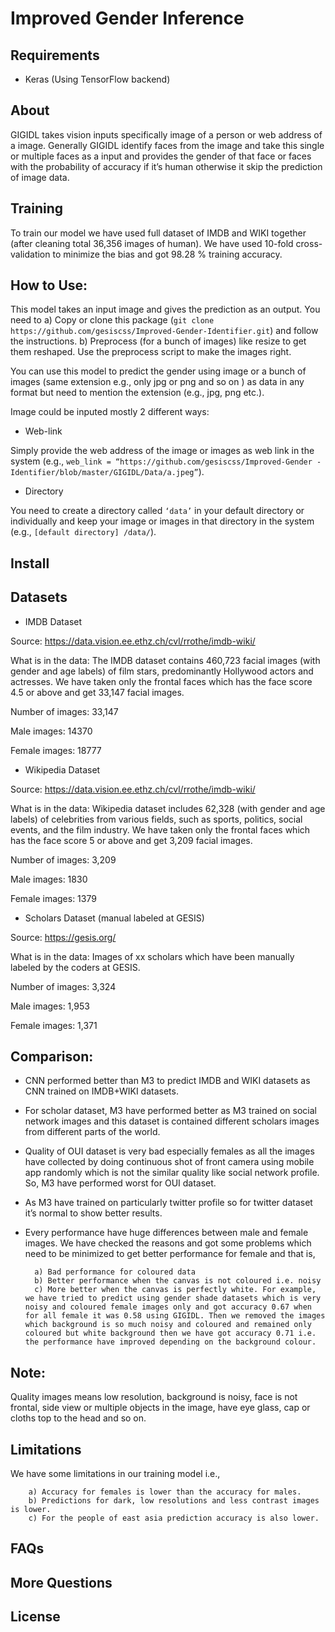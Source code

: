 
# Improved Gender Inference



## Requirements

* Keras (Using TensorFlow backend)

## About

GIGIDL takes vision inputs specifically image of a person or web address of a image. Generally GIGIDL identify faces from the image and take this single or multiple faces as a input and provides the gender of that face or faces with the probability of accuracy if it’s human otherwise it skip the prediction of image data.


## Training

To train our model we have used full dataset of IMDB and WIKI together (after cleaning total 36,356 images of  human). We have used 10-fold cross-validation to minimize the bias and got 98.28 % training accuracy.



## How to Use: 

This model takes an input image and gives the prediction as an output. You need to 
        a) Copy or clone this package (```git clone https://github.com/gesiscss/Improved-Gender-Identifier.git```) and follow the instructions.
        b) Preprocess (for a bunch of images) like resize to get them reshaped. Use the preprocess script to make the images right.


You can use this model to predict the gender using image or a bunch of images (same extension e.g., only jpg or png and so on ) as data in any format but need to mention the extension (e.g., jpg, png etc.). 

Image could be inputed mostly 2 different ways:

   * Web-link

   Simply provide the web address of the image or images as web link in the system (e.g., ```web_link = “https://github.com/gesiscss/Improved-Gender -Identifier/blob/master/GIGIDL/Data/a.jpeg”```).
   
   * Directory


   You need to create a directory called ```‘data’``` in your default directory or individually and keep your image or images in that directory in the system (e.g., ```[default directory] /data/```).


## Install





## Datasets


* IMDB Dataset



Source: https://data.vision.ee.ethz.ch/cvl/rrothe/imdb-wiki/

What is in the data: The IMDB dataset contains 460,723 facial images (with gender and age labels) of film stars, predominantly Hollywood actors and actresses. We have taken only the frontal faces which has the face score 4.5 or above and get 33,147 facial images.

Number of images:  33,147

Male images: 14370

Female images: 18777



* Wikipedia Dataset


Source: https://data.vision.ee.ethz.ch/cvl/rrothe/imdb-wiki/

What is in the data: Wikipedia dataset includes 62,328 (with gender and age labels) of celebrities from various fields, such as sports, politics, social events, and the film industry. We have taken only the frontal faces which has the face score 5 or above and get 3,209 facial images.

Number of images: 3,209

Male images: 1830

Female images: 1379



* Scholars Dataset (manual labeled at GESIS)


Source: https://gesis.org/

What is in the data: Images of xx scholars which have been manually labeled by the coders at GESIS. 

Number of images: 3,324

Male images: 1,953

Female images: 1,371


## Comparison:

* CNN performed better than M3 to predict IMDB and WIKI datasets as CNN trained on IMDB+WIKI datasets.

* For scholar dataset, M3 have performed better as M3 trained on social network images and this dataset is contained different scholars images from different parts of the world.

* Quality of OUI dataset is very bad especially females as all the images have collected by doing continuous shot of front camera using mobile app randomly which is not the similar quality like social network profile. So, M3 have performed worst for OUI dataset.

* As M3 have trained on particularly twitter profile so for twitter dataset it’s normal to show better results.

* Every performance have huge differences between male and female images. We have checked the reasons and got some problems which need to be minimized to get better performance for female and that is, 

        a) Bad performance for coloured data 
        b) Better performance when the canvas is not coloured i.e. noisy 
        c) More better when the canvas is perfectly white. For example, we have tried to predict using gender shade datasets which is very noisy and coloured female images only and got accuracy 0.67 when for all female it was 0.58 using GIGIDL. Then we removed the images which background is so much noisy and coloured and remained only coloured but white background then we have got accuracy 0.71 i.e. the performance have improved depending on the background colour.

## Note: 

Quality images means low resolution, background is noisy, face is not frontal, side view or multiple objects in the image, have eye glass, cap or cloths top to the head and so on.



## Limitations

We have some limitations in our training model i.e.,

        a) Accuracy for females is lower than the accuracy for males.
        b) Predictions for dark, low resolutions and less contrast images is lower.
        c) For the people of east asia prediction accuracy is also lower.



## FAQs

## More Questions

## License


